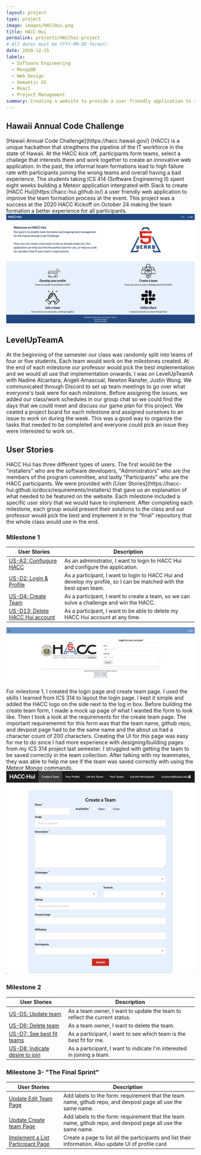 ```yaml
---
layout: project
type: project
image: images/HACCHui.png
title: HACC-Hui
permalink: projects/HACChui-project
# All dates must be YYYY-MM-DD format!
date: 2020-12-15
labels:
  - Software Engineering 
  - MongoDB
  - Web Design
  - Semantic UI
  - React 
  - Project Management 
summary: Creating a website to provide a user friendly application to simplify and improve the team formation process during the Hawaii Annual Code Challenge
---
```

<h2> Hawaii Annual Code Challenge </h2>
[Hawaii Annual Code Challenge](https://hacc.hawaii.gov/) (HACC) is a unique hackathon that stregthens the pipeline of the IT workforce in the state of Hawaii. At the HACC kick off, participants form teams, select a challege that interests them and work together to create an innovative web application. In the past, the informal team formations lead to high failure rate with participants joining the wrong teams and overall having a bad experience. The students taking ICS 414 (Software Engineering II) spent eight weeks building a Meteor application intergrated with Slack to create [HACC Hui](https://hacc-hui.github.io/) a user friendly web application to improve the team formation process at the event. This project was a success at the 2020 HACC Kickoff on October 24 making the team formation a better experience for all participants. 
<img class="ui rounded image centered" src="../images/HACCHomePage.png">

<h2> LevelUpTeamA </h2>
At the beginning of the semester our class was randomly split into teams of four or five students. Each team would work on the milestones created. At the end of each milestone our professor would pick the best implementation and we would all use that implementation onwards. I was on LevelUpTeamA with Nadine Alcantara, Angeli Amascual, Newton Ransfer, Justin Wong. We communicated through Discord to set up team meetings to go over what everyone's task were for each milestone. Before assigning the issues, we added our class/work schedules in our group chat so we could find the days that we could meet and discuss our game plan for this project. We ceated a project board for each milestone and assigned ourselves to an issue to work on during the week. This was a good way to organize the tasks that needed to be completed and everyone could pick an issue they were interested to work on. 

<h2> User Stories </h2>
HACC Hui has three different types of users. The first would be the "installers" who are the software developers, "Administrators" who are the members of the program committee, and lastly "Participants" who are the HACC participants. We were provided with [User Stories](https://hacc-hui.github.io/docs/requirements/installers) that gave us an explanation of what needed to be featured on the website. Each milestone included a specific user story that we would have to implement. After completing each milestone, each group would present their solutions to the class and our professor would pick the best and implement it in the "final" repository that the whole class would use in the end.  

<h3> Milestone 1 </h3>

| User Stories | Description |
| ----- | ----------------------------------------------------------- |
| [US-A2: Confiugure HACC](https://hacc-hui.github.io/docs/requirements/administrators#hacc-hui-configuration) |  As an administrator, I want to login to HACC Hui and configure the application.  |
| [US-D2: Login & Profile](https://hacc-hui.github.io/docs/requirements/participants/#participant-profile-configuration)  | As a participant, I want to login to HACC Hui and develop my profile, so I can be matched with the best open team.  |
| [US-D4: Create Team](https://hacc-hui.github.io/docs/requirements/participants/#team-creation)  | As a participant, I want to create a team, so we can solve a challenge and win the HACC. |
| [US-D13: Delete HACC Hui account](https://hacc-hui.github.io/docs/requirements/participants/#delete-account)  | As a participant, I want to be able to delete my HACC Hui account at any time. |

<img class="ui medium left floated rounded image" src="../images/HACCLogin.png">
For milestone 1, I created the login page and create team page. I used the skills I learned from ICS 314 to layout the login page. I kept it simple and added the HACC logo on the side next to the log in box. Before building the create team form, I made a mock up page of what I wanted the form to look like. Then I took a look at the requirements for the create team page. The important requirememnt for this form was that the team name, github repo, and devpost page had to be the same name and the about us had a character count of 200 characters. Creating the UI for this page was easy for me to do since I had more experience with designing/building pages from my ICS 314 project last semester. I struggled with getting the team to be saved correctly in the team collection. After talking with my teammates, they was able to help me see if the team was saved correctly with using the Meteor Mongo commands. <img class="ui medium left floated rounded image" src="../images/CreateTeam.png">


<h3> Milestone 2 </h3>

| User Stories | Description |
| ----- | ----------------------------------------------------------- |
| [US-D5: Update team](https://hacc-hui.github.io/docs/requirements/participants/#team-creation) |  As a team owner, I want to update the team to reflect the current status. |
| [US-D6: Delete team](https://hacc-hui.github.io/docs/requirements/participants#team-creation)  | As a team owner, I want to delete the team. |
| [US-D7: See best fit teams](https://hacc-hui.github.io/docs/requirements/participants#team-matching-participant-initiated)  | As a participant, I want to see which team is the best fit for me. |
| [US-D8: Indicate desire to join](https://hacc-hui.github.io/docs/requirements/participants#team-matching-participant-initiated)  | As a participant, I want to indicate I'm interested in joining a team. |

<h3> Milestone 3- "The Final Sprint" </h3>

| User Stories | Description |
| ----- | ----------------------------------------------------------- |
| [Update Edit Team Page](https://github.com/HACC-Hui/HACC-Hui/issues/84) |  Add labels to the form: requirement that the team name, github repo, and devpost page all use the same name. |
| [Update Create team Page](https://github.com/HACC-Hui/HACC-Hui/issues/38) | Add labels to the form: requirement that the team name, github repo, and devpost page all use the same name. |
| [Implement a List Participant Page](https://github.com/HACC-Hui/HACC-Hui/issues/37)  | Create a page to list all the participants and list their information. Also update UI of profile card |
